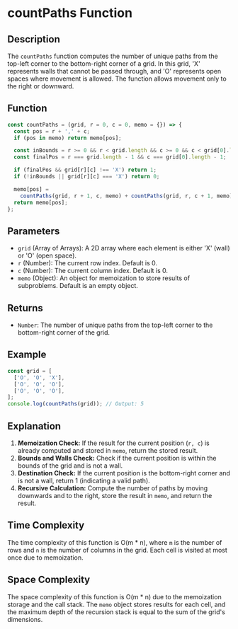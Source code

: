 # countPaths Function

## Description

The `countPaths` function computes the number of unique paths from the top-left corner to the bottom-right corner of a grid. In this grid, 'X' represents walls that cannot be passed through, and 'O' represents open spaces where movement is allowed. The function allows movement only to the right or downward.

## Function

```javascript
const countPaths = (grid, r = 0, c = 0, memo = {}) => {
  const pos = r + ',' + c;
  if (pos in memo) return memo[pos];

  const inBounds = r >= 0 && r < grid.length && c >= 0 && c < grid[0].length;
  const finalPos = r === grid.length - 1 && c === grid[0].length - 1;

  if (finalPos && grid[r][c] !== 'X') return 1;
  if (!inBounds || grid[r][c] === 'X') return 0;

  memo[pos] =
    countPaths(grid, r + 1, c, memo) + countPaths(grid, r, c + 1, memo);
  return memo[pos];
};
```

## Parameters

- `grid` (Array of Arrays): A 2D array where each element is either 'X' (wall) or 'O' (open space).
- `r` (Number): The current row index. Default is 0.
- `c` (Number): The current column index. Default is 0.
- `memo` (Object): An object for memoization to store results of subproblems. Default is an empty object.

## Returns

- `Number`: The number of unique paths from the top-left corner to the bottom-right corner of the grid.

## Example

```javascript
const grid = [
  ['O', 'O', 'X'],
  ['O', 'O', 'O'],
  ['O', 'O', 'O'],
];
console.log(countPaths(grid)); // Output: 5
```

## Explanation

1. **Memoization Check:** If the result for the current position (`r, c`) is already computed and stored in `memo`, return the stored result.
2. **Bounds and Walls Check:** Check if the current position is within the bounds of the grid and is not a wall.
3. **Destination Check:** If the current position is the bottom-right corner and is not a wall, return 1 (indicating a valid path).
4. **Recursive Calculation:** Compute the number of paths by moving downwards and to the right, store the result in `memo`, and return the result.

## Time Complexity

The time complexity of this function is O(m \* n), where `m` is the number of rows and `n` is the number of columns in the grid. Each cell is visited at most once due to memoization.

## Space Complexity

The space complexity of this function is O(m \* n) due to the memoization storage and the call stack. The `memo` object stores results for each cell, and the maximum depth of the recursion stack is equal to the sum of the grid's dimensions.
